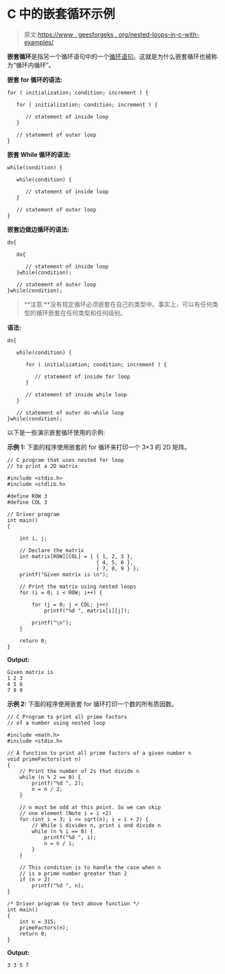 # C 中的嵌套循环示例

> 原文:[https://www . geesforgeks . org/nested-loops-in-c-with-examples/](https://www.geeksforgeeks.org/nested-loops-in-c-with-examples/)

**嵌套循环**是指另一个循环语句中的一个[循环语句](https://www.geeksforgeeks.org/loops-in-c-and-cpp/)。这就是为什么嵌套循环也被称为“循环内循环”。

**嵌套 for 循环的语法:**

```
for ( initialization; condition; increment ) {

   for ( initialization; condition; increment ) {

      // statement of inside loop
   }

   // statement of outer loop
}

```

**嵌套 While 循环的语法:**

```
while(condition) {

   while(condition) {

      // statement of inside loop
   }

   // statement of outer loop
}

```

**嵌套边做边循环的语法:**

```
do{

   do{

      // statement of inside loop
   }while(condition);

   // statement of outer loop
}while(condition);

```

> **注意:**没有规定循环必须嵌套在自己的类型中。事实上，可以有任何类型的循环嵌套在任何类型和任何级别。

**语法:**

```
do{

   while(condition) {

      for ( initialization; condition; increment ) {

         // statement of inside for loop
      }

      // statement of inside while loop
   }

   // statement of outer do-while loop
}while(condition);

```

以下是一些演示嵌套循环使用的示例:

**示例 1:** 下面的程序使用嵌套的 for 循环来打印一个 3×3 的 2D 矩阵。

```
// C program that uses nested for loop
// to print a 2D matrix

#include <stdio.h>
#include <stdlib.h>

#define ROW 3
#define COL 3

// Driver program
int main()
{

    int i, j;

    // Declare the matrix
    int matrix[ROW][COL] = { { 1, 2, 3 },
                             { 4, 5, 6 },
                             { 7, 8, 9 } };
    printf("Given matrix is \n");

    // Print the matrix using nested loops
    for (i = 0; i < ROW; i++) {

        for (j = 0; j < COL; j++)
            printf("%d ", matrix[i][j]);

        printf("\n");
    }

    return 0;
}
```

**Output:**

```
Given matrix is 
1 2 3 
4 5 6 
7 8 9

```

**示例 2:** 下面的程序使用嵌套 for 循环打印一个数的所有质因数。

```
// C Program to print all prime factors
// of a number using nested loop

#include <math.h>
#include <stdio.h>

// A function to print all prime factors of a given number n
void primeFactors(int n)
{
    // Print the number of 2s that divide n
    while (n % 2 == 0) {
        printf("%d ", 2);
        n = n / 2;
    }

    // n must be odd at this point. So we can skip
    // one element (Note i = i +2)
    for (int i = 3; i <= sqrt(n); i = i + 2) {
        // While i divides n, print i and divide n
        while (n % i == 0) {
            printf("%d ", i);
            n = n / i;
        }
    }

    // This condition is to handle the case when n
    // is a prime number greater than 2
    if (n > 2)
        printf("%d ", n);
}

/* Driver program to test above function */
int main()
{
    int n = 315;
    primeFactors(n);
    return 0;
}
```

**Output:**

```
3 3 5 7

```